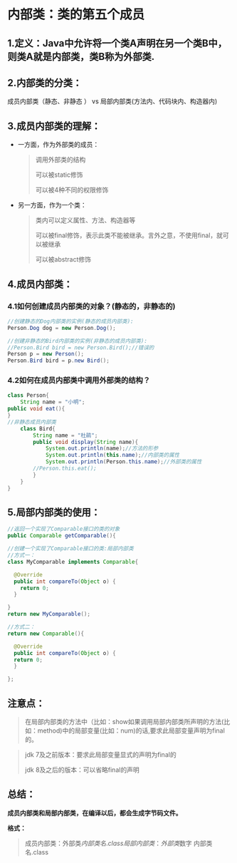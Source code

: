 # 内部类：类的第五个成员
## 1.定义：Java中允许将一个类A声明在另一个类B中，则类A就是内部类，类B称为外部类.
## 2.内部类的分类：
成员内部类（静态、非静态 ） vs 局部内部类(方法内、代码块内、构造器内)
## 3.成员内部类的理解：
* 一方面，作为外部类的成员：


  >调用外部类的结构
  >
  >可以被static修饰
  >
  >可以被4种不同的权限修饰 


* 另一方面，作为一个类：


  > 类内可以定义属性、方法、构造器等
  > 
  > 可以被final修饰，表示此类不能被继承。言外之意，不使用final，就可以被继承
  > 
  > 可以被abstract修饰


## 4.成员内部类：

### 4.1如何创建成员内部类的对象？(静态的，非静态的)

```java
//创建静态的Dog内部类的实例(静态的成员内部类):
Person.Dog dog = new Person.Dog();

//创建非静态的Bird内部类的实例(非静态的成员内部类):
//Person.Bird bird = new Person.Bird();//错误的
Person p = new Person();
Person.Bird bird = p.new Bird();
```

### 4.2如何在成员内部类中调用外部类的结构？
```java
class Person{
	String name = "小明";
public void eat(){
}
//非静态成员内部类
	class Bird{
		String name = "杜鹃";
		public void display(String name){
			System.out.println(name);//方法的形参
			System.out.println(this.name);//内部类的属性
			System.out.println(Person.this.name);//外部类的属性
		//Person.this.eat();
		}
	}
}
```
## 5.局部内部类的使用：
```java
//返回一个实现了Comparable接口的类的对象
public Comparable getComparable(){

//创建一个实现了Comparable接口的类:局部内部类
//方式一：
class MyComparable implements Comparable{

  @Override
  public int compareTo(Object o) {
    return 0;
  }

}
return new MyComparable();

//方式二：
return new Comparable(){

  @Override
  public int compareTo(Object o) {
  return 0;
  }

};


```
## 注意点：
  >在局部内部类的方法中（比如：show如果调用局部内部类所声明的方法(比如：method)中的局部变量(比如：num)的话,要求此局部变量声明为final的。

  >jdk 7及之前版本：要求此局部变量显式的声明为final的
  >
  >jdk 8及之后的版本：可以省略final的声明
## 总结：

**成员内部类和局部内部类，在编译以后，都会生成字节码文件。**

**格式：**
  >成员内部类：外部类$内部类名.class
  >局部内部类：外部类$数字 内部类名.class

